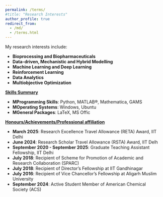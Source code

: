 ```yaml
---
permalink: /terms/
#title: "Research Interests"
author_profile: true
redirect_from: 
  - /md/
  - /terms.html
---
```



My research interests include:

- **Bioprocessing and Biopharmaceuticals**  
- **Data-driven, Mechanistic and Hybrid Modelling**  
- **Machine Learning and Deep Learning**  
- **Reinforcement Learning**  
- **Data Analytics**  
- **Multiobjective Optimization** <br>


<ins>**Skills Summary**</ins>
- **MProgramming Skills**: Python, MATLAB®, Mathematica, GAMS
- **MOperating Systems**: Windows, Ubuntu
- **MGeneral Packages**: LaTeX, MS Offic


<ins>**Honours/Achievements/Professional affiliation**</ins>


- **March 2025**: Research Excellence Travel Allowance (RETA) Award, IIT Delhi
- **June 2024**: Research Scholar Travel Allowance (RSTA) Award, IIT Delh
- **September 2020 - September 2025**: Graduate Teaching Assistant Fellowship, IIT Delhi
- **July 2018**: Recipient of Scheme for Promotion of Academic and Research Collaboration (SPARC)
- **July 2018**: Recipient of Director’s Fellowship at IIT Gandhinagar
- **July 2016**: Recipient of Vice Chancellor’s Fellowship at Aligarh Muslim University
- **September 2024**: Active Student Member of American Chemical Society (ACS)

